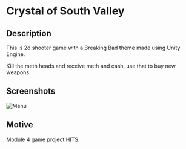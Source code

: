# Crystal of South Valley

## Description
This is 2d shooter game with a Breaking Bad theme made using Unity Engine.

Kill the meth heads and receive meth and cash, use that to buy new weapons.

## Screenshots
![Menu]()

## Motive
Module 4 game project HITS.

